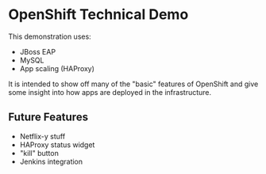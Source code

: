 # OpenShift Technical Demo
This demonstration uses:

* JBoss EAP
* MySQL
* App scaling (HAProxy)

It is intended to show off many of the "basic" features of OpenShift and give
some insight into how apps are deployed in the infrastructure.

## Future Features

* Netflix-y stuff
* HAProxy status widget
* "kill" button
* Jenkins integration

